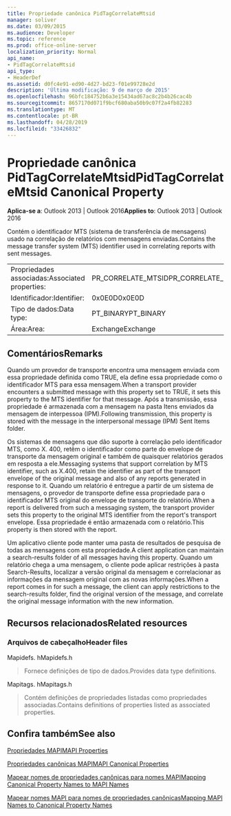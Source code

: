 ```yaml
---
title: Propriedade canônica PidTagCorrelateMtsid
manager: soliver
ms.date: 03/09/2015
ms.audience: Developer
ms.topic: reference
ms.prod: office-online-server
localization_priority: Normal
api_name:
- PidTagCorrelateMtsid
api_type:
- HeaderDef
ms.assetid: d0fc4e91-ed90-4d27-bd23-f01e99728e2d
description: 'Última modificação: 9 de março de 2015'
ms.openlocfilehash: 96bfc184752b6a3e15434ad67ac8c2b4b26cac4b
ms.sourcegitcommit: 8657170d071f9bcf680aba50b9c07f2a4fb82283
ms.translationtype: MT
ms.contentlocale: pt-BR
ms.lasthandoff: 04/28/2019
ms.locfileid: "33426832"
---
```

# <a name="pidtagcorrelatemtsid-canonical-property"></a><span data-ttu-id="91bc7-103">Propriedade canônica PidTagCorrelateMtsid</span><span class="sxs-lookup"><span data-stu-id="91bc7-103">PidTagCorrelateMtsid Canonical Property</span></span>

  
  
<span data-ttu-id="91bc7-104">**Aplica-se a**: Outlook 2013 | Outlook 2016</span><span class="sxs-lookup"><span data-stu-id="91bc7-104">**Applies to**: Outlook 2013 | Outlook 2016</span></span> 
  
<span data-ttu-id="91bc7-105">Contém o identificador MTS (sistema de transferência de mensagens) usado na correlação de relatórios com mensagens enviadas.</span><span class="sxs-lookup"><span data-stu-id="91bc7-105">Contains the message transfer system (MTS) identifier used in correlating reports with sent messages.</span></span>
  
|||
|:-----|:-----|
|<span data-ttu-id="91bc7-106">Propriedades associadas:</span><span class="sxs-lookup"><span data-stu-id="91bc7-106">Associated properties:</span></span>  <br/> |<span data-ttu-id="91bc7-107">PR_CORRELATE_MTSID</span><span class="sxs-lookup"><span data-stu-id="91bc7-107">PR_CORRELATE_MTSID</span></span>  <br/> |
|<span data-ttu-id="91bc7-108">Identificador:</span><span class="sxs-lookup"><span data-stu-id="91bc7-108">Identifier:</span></span>  <br/> |<span data-ttu-id="91bc7-109">0x0E0D</span><span class="sxs-lookup"><span data-stu-id="91bc7-109">0x0E0D</span></span>  <br/> |
|<span data-ttu-id="91bc7-110">Tipo de dados:</span><span class="sxs-lookup"><span data-stu-id="91bc7-110">Data type:</span></span>  <br/> |<span data-ttu-id="91bc7-111">PT_BINARY</span><span class="sxs-lookup"><span data-stu-id="91bc7-111">PT_BINARY</span></span>  <br/> |
|<span data-ttu-id="91bc7-112">Área:</span><span class="sxs-lookup"><span data-stu-id="91bc7-112">Area:</span></span>  <br/> |<span data-ttu-id="91bc7-113">Exchange</span><span class="sxs-lookup"><span data-stu-id="91bc7-113">Exchange</span></span>  <br/> |
   
## <a name="remarks"></a><span data-ttu-id="91bc7-114">Comentários</span><span class="sxs-lookup"><span data-stu-id="91bc7-114">Remarks</span></span>

<span data-ttu-id="91bc7-115">Quando um provedor de transporte encontra uma mensagem enviada com essa propriedade definida como TRUE, ela define essa propriedade como o identificador MTS para essa mensagem.</span><span class="sxs-lookup"><span data-stu-id="91bc7-115">When a transport provider encounters a submitted message with this property set to TRUE, it sets this property to the MTS identifier for that message.</span></span> <span data-ttu-id="91bc7-116">Após a transmissão, essa propriedade é armazenada com a mensagem na pasta Itens enviados da mensagem de interpessoa (IPM).</span><span class="sxs-lookup"><span data-stu-id="91bc7-116">Following transmission, this property is stored with the message in the interpersonal message (IPM) Sent Items folder.</span></span>
  
<span data-ttu-id="91bc7-117">Os sistemas de mensagens que dão suporte à correlação pelo identificador MTS, como X. 400, retêm o identificador como parte do envelope de transporte da mensagem original e também de quaisquer relatórios gerados em resposta a ele.</span><span class="sxs-lookup"><span data-stu-id="91bc7-117">Messaging systems that support correlation by MTS identifier, such as X.400, retain the identifier as part of the transport envelope of the original message and also of any reports generated in response to it.</span></span> <span data-ttu-id="91bc7-118">Quando um relatório é entregue a partir de um sistema de mensagens, o provedor de transporte define essa propriedade para o identificador MTS original do envelope de transporte do relatório.</span><span class="sxs-lookup"><span data-stu-id="91bc7-118">When a report is delivered from such a messaging system, the transport provider sets this property to the original MTS identifier from the report's transport envelope.</span></span> <span data-ttu-id="91bc7-119">Essa propriedade é então armazenada com o relatório.</span><span class="sxs-lookup"><span data-stu-id="91bc7-119">This property is then stored with the report.</span></span>
  
<span data-ttu-id="91bc7-120">Um aplicativo cliente pode manter uma pasta de resultados de pesquisa de todas as mensagens com esta propriedade.</span><span class="sxs-lookup"><span data-stu-id="91bc7-120">A client application can maintain a search-results folder of all messages having this property.</span></span> <span data-ttu-id="91bc7-121">Quando um relatório chega a uma mensagem, o cliente pode aplicar restrições à pasta Search-Results, localizar a versão original da mensagem e correlacionar as informações da mensagem original com as novas informações.</span><span class="sxs-lookup"><span data-stu-id="91bc7-121">When a report comes in for such a message, the client can apply restrictions to the search-results folder, find the original version of the message, and correlate the original message information with the new information.</span></span>
  
## <a name="related-resources"></a><span data-ttu-id="91bc7-122">Recursos relacionados</span><span class="sxs-lookup"><span data-stu-id="91bc7-122">Related resources</span></span>

### <a name="header-files"></a><span data-ttu-id="91bc7-123">Arquivos de cabeçalho</span><span class="sxs-lookup"><span data-stu-id="91bc7-123">Header files</span></span>

<span data-ttu-id="91bc7-124">Mapidefs. h</span><span class="sxs-lookup"><span data-stu-id="91bc7-124">Mapidefs.h</span></span>
  
> <span data-ttu-id="91bc7-125">Fornece definições de tipo de dados.</span><span class="sxs-lookup"><span data-stu-id="91bc7-125">Provides data type definitions.</span></span>
    
<span data-ttu-id="91bc7-126">Mapitags. h</span><span class="sxs-lookup"><span data-stu-id="91bc7-126">Mapitags.h</span></span>
  
> <span data-ttu-id="91bc7-127">Contém definições de propriedades listadas como propriedades associadas.</span><span class="sxs-lookup"><span data-stu-id="91bc7-127">Contains definitions of properties listed as associated properties.</span></span>
    
## <a name="see-also"></a><span data-ttu-id="91bc7-128">Confira também</span><span class="sxs-lookup"><span data-stu-id="91bc7-128">See also</span></span>



[<span data-ttu-id="91bc7-129">Propriedades MAPI</span><span class="sxs-lookup"><span data-stu-id="91bc7-129">MAPI Properties</span></span>](mapi-properties.md)
  
[<span data-ttu-id="91bc7-130">Propriedades canônicas MAPI</span><span class="sxs-lookup"><span data-stu-id="91bc7-130">MAPI Canonical Properties</span></span>](mapi-canonical-properties.md)
  
[<span data-ttu-id="91bc7-131">Mapear nomes de propriedades canônicas para nomes MAPI</span><span class="sxs-lookup"><span data-stu-id="91bc7-131">Mapping Canonical Property Names to MAPI Names</span></span>](mapping-canonical-property-names-to-mapi-names.md)
  
[<span data-ttu-id="91bc7-132">Mapear nomes MAPI para nomes de propriedades canônicas</span><span class="sxs-lookup"><span data-stu-id="91bc7-132">Mapping MAPI Names to Canonical Property Names</span></span>](mapping-mapi-names-to-canonical-property-names.md)

